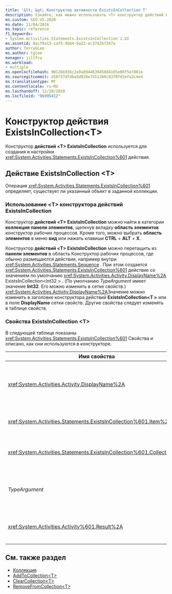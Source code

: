 ```yaml
---
title: '&lt; &gt; Конструктор активности ExistsInCollection T'
description: Узнайте, как можно использовать <T> конструктор действий ExistsInCollection в конструктор рабочих процессов для создания и настройки <T> действия ExistsInCollection.
ms.custom: SEO-VS-2020
ms.date: 11/04/2016
ms.topic: reference
f1_keywords:
- System.Activities.Statements.ExistsInCollection`1.UI
ms.assetid: 0acf9a13-caf5-4bb4-ba22-ec37d2b7267a
author: TerryGLee
ms.author: tglee
manager: jillfra
ms.workload:
- multiple
ms.openlocfilehash: 9012bb936c2a9a8944639458d4165e08f5e7081e
ms.sourcegitcommit: d10f37dfdba5d826e7451260c8370fd1efa2c4e4
ms.translationtype: MT
ms.contentlocale: ru-RU
ms.lasthandoff: 12/10/2020
ms.locfileid: "96995412"
---
```

# <a name="existsincollectiont-activity-designer"></a>Конструктор действия ExistsInCollection\<T>

Конструктор **действий \<T> ExistsInCollection** используется для создания и настройки <xref:System.Activities.Statements.ExistsInCollection%601> действия.

## <a name="the-existsincollectiont-activity"></a>Действие ExistsInCollection \<T>

Операция <xref:System.Activities.Statements.ExistsInCollection%601> определяет, существует ли указанный объект в заданной коллекции.

### <a name="using-the-existsincollectiont-activity-designer"></a>Использование \<T> конструктора действий ExistsInCollection

Конструктор **действий \<T> ExistsInCollection** можно найти в категории **коллекция** **панели элементов**, щелкнув вкладку **область элементов** конструктор рабочих процессов. Кроме того, можно выбрать **область элементов** в меню **вид** или нажать клавиши **CTRL** + **ALT** + **X**.

Конструктор **действий \<T> ExistsInCollection** можно перетащить из **панели элементов** в область Конструктор рабочих процессов, где обычно размещаются действия, например внутри <xref:System.Activities.Statements.Sequence> . При этом создается <xref:System.Activities.Statements.ExistsInCollection%601> действие со значением по умолчанию <xref:System.Activities.Activity.DisplayName%2A> ExistsInCollection<Int32 \> . (По умолчанию *TypeArgument* имеет значение **Int32**. Его можно изменить в сетке свойств.)  <xref:System.Activities.Activity.DisplayName%2A>Значение можно изменить в заголовке конструктора действий **ExistsInCollection<T \>** или в поле **DisplayName** сетки свойств. Другие свойства следует изменять в таблице свойств.

### <a name="the-existsincollectiont-properties"></a>Свойства ExistsInCollection \<T>

В следующей таблице показаны <xref:System.Activities.Statements.ExistsInCollection%601> Свойства и описано, как они используются в конструкторе.

|Имя свойства|Обязательно|Использование|
|-|--------------|-|
|<xref:System.Activities.Activity.DisplayName%2A>|Неверно|Понятное имя действия <xref:System.Activities.Statements.ExistsInCollection%601>. Значение по умолчанию — ExistsInCollection<Int32 \> . Несмотря на то, что значение <xref:System.Activities.Activity.DisplayName%2A> не является обязательным, его все же лучше использовать.|
|<xref:System.Activities.Statements.ExistsInCollection%601.Item%2A>|True|Искомый элемент в коллекции \<T> . Этот элемент имеет тип *T*, имеющий тип *TypeArgument*. Чтобы указать элемент, введите в выражение Visual Basic в таблице свойств.|
|<xref:System.Activities.Statements.ExistsInCollection%601.Collection%2A>|True|Коллекция, в которой проверяется, существует ли элемент. Эта коллекция имеет тип **ICollection<TypeArgument \> .** Чтобы указать коллекцию, введите выражение Visual Basic в таблице свойств.|
|*TypeArgument*|True|Тип T элементов, содержащихся в коллекции <xref:System.Collections.Generic.ICollection%601>. По умолчанию для этого типа *TypeArgument* задано значение **Int32**. Чтобы изменить тип, измените значение *TypeArgument* в поле со списком в сетке свойств.|
|<xref:System.Activities.Activity%601.Result%2A>|Неверно|Значение, которое указывает, содержится ли в коллекции указанный объект. Чтобы указать переменную, к которой необходимо привязать результат, введите переменную Visual Basic в таблице свойств.|

## <a name="see-also"></a>См. также раздел

- [Коллекция](../workflow-designer/collection-activity-designers.md)
- [AddToCollection\<T>](../workflow-designer/addtocollection-t-activity-designer.md)
- [ClearCollection\<T>](../workflow-designer/clearcollection-t-activity-designer.md)
- [RemoveFromCollection\<T>](../workflow-designer/removefromcollection-t-activity-designer.md)